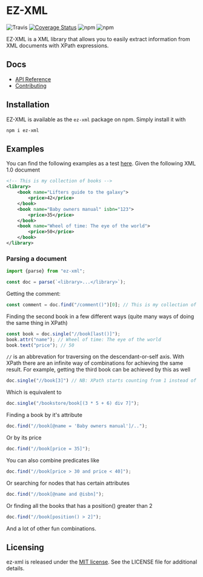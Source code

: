 # EZ-XML


![Travis](https://img.shields.io/travis/graphtheory/ez-xml.svg)
[![Coverage Status](https://coveralls.io/repos/github/graphtheory/ez-xml/badge.svg?branch=master)](https://coveralls.io/github/graphtheory/ez-xml?branch=master)
![npm](https://img.shields.io/npm/v/ez-xml.svg)
![npm](https://img.shields.io/npm/l/ez-xml.svg)


EZ-XML is a XML library that allows you to easily extract information from XML documents with XPath expressions.

## Docs

* [API Reference](https://github.com/graphtheory/ez-xml/blob/master/docs/API.md)
* [Contributing](https://github.com/graphtheory/ez-xml/blob/master/docs/CONTRIBUTING.md)

## Installation

EZ-XML is available as the `ez-xml` package on npm. Simply install it with

```shell
npm i ez-xml
```

## Examples

You can find the following examples as a test [here](https://github.com/graphtheory/ez-xml/blob/master/src/test/example.test.ts). Given the following XML 1.0 document

```xml
<!-- This is my collection of books -->
<library>
    <book name="Lifters guide to the galaxy">
        <price>42</price>
    </book>
    <book name="Baby owners manual" isbn="123">
        <price>35</price>
    </book>
    <book name="Wheel of time: The eye of the world">
        <price>50</price>
    </book>
</library>
```

### Parsing a document

```javascript
import {parse} from "ez-xml";

const doc = parse(`<library>...</library>`);
```

Getting the comment:

```javascript
const comment = doc.find("/comment()")[0]; // This is my collection of books
```

Finding the second book in a few different ways (quite many ways of doing the same thing in XPath)

```javascript
const book = doc.single("//book[last()]");
book.attr("name"); // Wheel of time: The eye of the world
book.text("price"); // 50
```

`//` is an abbrevation for traversing on the descendant-or-self axis. With XPath there are an infinite way of combinations for achieving the same result. For example, getting the third book can be achieved by this as well

```javascript
doc.single("//book[3]") // NB: XPath starts counting from 1 instead of 0
```

Which is equivalent to 

```javascript
doc.single("/bookstore/book[(3 * 5 + 6) div 7]");
```

Finding a book by it's attribute

```javascript
doc.find("//book[@name = 'Baby owners manual']/..");
```

Or by its price

```javascript
doc.find("//book[price = 35]");
```

You can also combine predicates like

```javascript
doc.find("//book[price > 30 and price < 40]");
```

Or searching for nodes that has certain attributes

```javascript
doc.find("//book[@name and @isbn]");
```

Or finding all the books that has a position() greater than 2

```javascript
doc.find("//book[position() > 2]");
```

And a lot of other fun combinations. 

## Licensing

ez-xml is released under the [MIT license](https://github.com/graphtheory/ez-xml/blob/master/LICENSE). See the LICENSE file for additional details.
